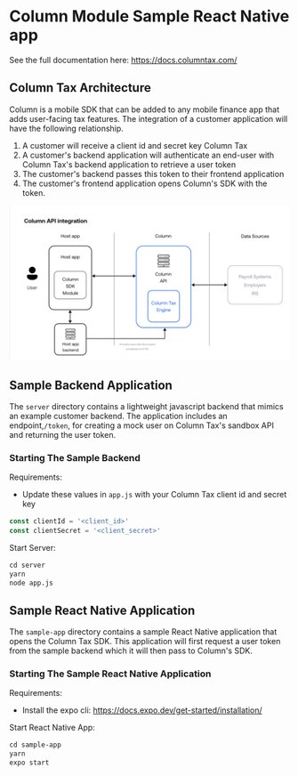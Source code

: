 # Column Module Sample React Native app

See the full documentation here: https://docs.columntax.com/

## Column Tax Architecture

Column is a mobile SDK that can be added to any mobile finance app that adds user-facing tax features. The integration 
of a customer application will have the following relationship.
1. A customer will receive a client id and secret key Column Tax
2. A customer's backend application will authenticate an end-user with Column Tax's backend application to retrieve a user token
3. The customer's backend passes this token to their frontend application
4. The customer's frontend application opens Column's SDK with the token.

![Column Tax Architecture Diagram](images/column-architecture-diagram.png)


## Sample Backend Application
The `server` directory contains a lightweight javascript backend that mimics an example customer 
backend. The application includes an endpoint,`/token`, for creating a mock user on Column Tax's sandbox API and 
returning the user token.

### Starting The Sample Backend
Requirements:
- Update these values in `app.js` with your Column Tax client id and secret key
```javascript
const clientId = '<client_id>'
const clientSecret = '<client_secret>'
```
Start Server:
```shell
cd server
yarn
node app.js
```

## Sample React Native Application
The `sample-app` directory contains a sample React Native application that opens the Column Tax SDK. This application
will first request a user token from the sample backend which it will then pass to Column's SDK.

### Starting The Sample React Native Application
Requirements:
- Install the expo cli: https://docs.expo.dev/get-started/installation/

Start React Native App:
```shell
cd sample-app
yarn
expo start
```